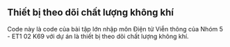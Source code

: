## Thiết bị theo dõi chất lượng không khí

Code này là code của bài tập lớn nhập môn Điện tử Viễn thông của Nhóm 5 - ET1 02 K69 với dự án là thiết bị theo dõi chất lượng không khí. 